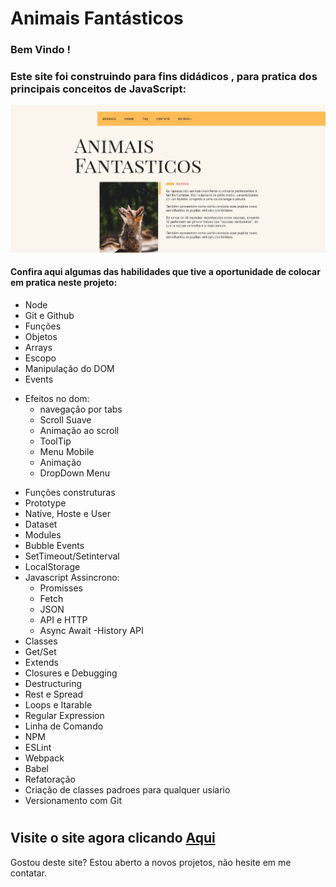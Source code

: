 # **Animais Fantásticos** 
### **Bem Vindo** !
### Este site foi construindo para fins didádicos , para pratica dos principais conceitos de **JavaScript**:

![animais fantasticos site](https://github.com/otaviosouza21/Animais-Fantasticos/blob/master/animais%20fantasticos.jpg)

#### Confira aqui algumas das habilidades que tive a oportunidade de colocar em pratica neste projeto:
 
* Node
* Git e Github
* Funções
* Objetos
* Arrays
* Escopo
* Manipulação do DOM
* Events
- Efeitos no dom:
  - navegação por tabs
  - Scroll Suave
  - Animação ao scroll
  - ToolTip
  - Menu Mobile
  - Animação
  - DropDown Menu

* Funções construturas
* Prototype
* Native, Hoste e User
* Dataset
* Modules
* Bubble Events
* SetTimeout/Setinterval
* LocalStorage
* Javascript Assincrono:
   - Promisses
   - Fetch
   - JSON
   - API e HTTP
   - Async Await
   -History API
* Classes
* Get/Set
* Extends
* Closures e Debugging
* Destructuring
* Rest e Spread
* Loops e Itarable
* Regular Expression
* Linha de Comando
* NPM
* ESLint
* Webpack
* Babel
* Refatoração
* Criação de classes padroes para qualquer usiario
* Versionamento com Git

#
## Visite o site agora clicando [Aqui](https://otaviosouza21.github.io/Animais-Fantasticos/)

Gostou deste site? Estou aberto a novos projetos, não hesite em me contatar.
